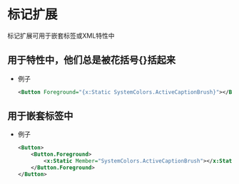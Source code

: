 # 标记扩展

标记扩展可用于嵌套标签或XML特性中

## 用于特性中，他们总是被花括号{}括起来

* 例子

    ``` xml
    <Button Foreground="{x:Static SystemColors.ActiveCaptionBrush}"></Button>
    ```

## 用于嵌套标签中

* 例子

    ``` xml
    <Button>
        <Button.Foreground>
            <x:Static Member="SystemColors.ActiveCaptionBrush"></x:Static>
        </Button.Foreground>
    </Button>
    ```
